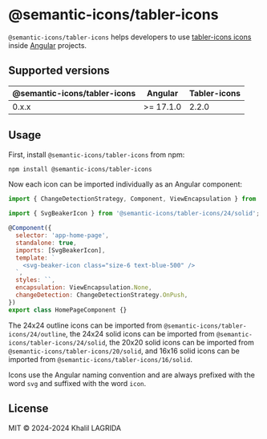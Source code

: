 # @semantic-icons/tabler-icons

`@semantic-icons/tabler-icons` helps developers to use [tabler-icons icons](https://tabler-icons.com) inside [Angular](https://angular.dev) projects.

## Supported versions

| @semantic-icons/tabler-icons | Angular   | Tabler-icons |
| ------------------------------ | --------- | --------- |
| 0.x.x                          | >= 17.1.0 | 2.2.0     |

## Usage

First, install `@semantic-icons/tabler-icons` from npm:

```sh
npm install @semantic-icons/tabler-icons
```

Now each icon can be imported individually as an Angular component:

```js
import { ChangeDetectionStrategy, Component, ViewEncapsulation } from '@angular/core';

import { SvgBeakerIcon } from '@semantic-icons/tabler-icons/24/solid';

@Component({
  selector: 'app-home-page',
  standalone: true,
  imports: [SvgBeakerIcon],
  template: `
    <svg-beaker-icon class="size-6 text-blue-500" />
  `,
  styles: ``,
  encapsulation: ViewEncapsulation.None,
  changeDetection: ChangeDetectionStrategy.OnPush,
})
export class HomePageComponent {}
```

The 24x24 outline icons can be imported from `@semantic-icons/tabler-icons/24/outline`, the 24x24 solid icons can be imported from `@semantic-icons/tabler-icons/24/solid`, the 20x20 solid icons can be imported from `@semantic-icons/tabler-icons/20/solid`, and 16x16 solid icons can be imported from `@semantic-icons/tabler-icons/16/solid`.

Icons use the Angular naming convention and are always prefixed with the word `svg` and suffixed with the word `icon`.

## License

MIT © 2024-2024 Khalil LAGRIDA

